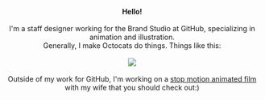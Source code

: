 <p align="center">
  <b> Hello! </b> <br> <br>
  I'm a staff designer working for the Brand Studio at GitHub, specializing in animation and illustration. <br> Generally, I make Octocats do things. Things like this: <br><br>
  <img src="https://user-images.githubusercontent.com/19292210/88347096-c067a980-ccfe-11ea-8a06-bdaf552fee06.gif"></img>
  <br>
  <br>
  Outside of my work for GitHub, I'm working on a <a href="http://www.instagram.com/wowshortfilm"> stop motion animated film </a> with my wife that you should check out:)

